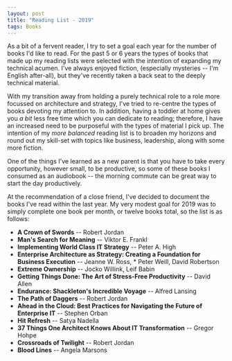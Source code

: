 ```yaml
---
layout: post
title: "Reading List - 2019"
tags: Books
---
```


As a bit of a fervent reader, I try to set a goal each year for the number of books I'd like to read. For the past 5 or 6 years the types of books that made up my reading lists were selected with the intention of expanding my technical acumen. I've always enjoyed fiction, (especially mysteries -- I'm English after-all), but they've recently taken a back seat to the deeply technical material.

With my transition away from holding a purely technical role to a role more focussed on architecture and strategy, I've tried to re-centre the types of books devoting my attention to. In addition, having a toddler at home gives you _a bit_ less free time which you can dedicate to reading; therefore, I have an increased need to be purposeful with the types of material I pick up. The intention of my _more balanced_ reading list is to broaden my horizons and round out my skill-set with topics like business, leadership, along with some more fiction.

One of the things I've learned as a new parent is that you have to take every opportunity, however small, to be productive, so some of these books I consumed as an audiobook -- the morning commute can be great way to start the day productively.

At the recommendation of a close friend, I've decided to document the books I've read within the last year. My very modest goal for 2019 was to simply complete one book per month, or twelve books total, so the list is as follows:

* **A Crown of Swords** -- Robert Jordan
* **Man's Search for Meaning** -- Viktor E. Frankl
* **Implementing World Class IT Strategy** -- Peter A. High
* **Enterprise Architecture as Strategy: Creating a Foundation for Business Execution** -- Jeanne W. Ross, * Peter Weill, David Robertson
* **Extreme Ownership** -- Jocko Willink, Leif Babin
* **Getting Things Done: The Art of Stress-Free Productivity** -- David Allen
* **Endurance: Shackleton's Incredible Voyage** -- Alfred Lansing
* **The Path of Daggers** -- Robert Jordan
* **Ahead in the Cloud: Best Practices for Navigating the Future of Enterprise IT** -- Stephen Orban
* **Hit Refresh** -- Satya Nadella
* **37 Things One Architect Knows About IT Transformation** -- Gregor Hohpe
* **Crossroads of Twilight** -- Robert Jordan
* **Blood Lines** -- Angela Marsons